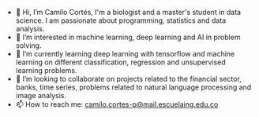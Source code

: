 - 👋 Hi, I’m Camilo Cortés, I'm a biologist and a master's student in data science. I am passionate about programming, statistics and data analysis.
- 👀 I’m interested in machine learning, deep learning and AI in problem solving.
- 🌱 I’m currently learning deep learning with tensorflow and machine learning on different classification, regression and unsupervised learning problems.
- 💞️ I’m looking to collaborate on projects related to the financial sector, banks, time series, problems related to natural language processing and image analysis.
- 📫 How to reach me: camilo.cortes-p@mail.escuelaing.edu.co

<!---
camiloacp/camiloacp is a ✨ special ✨ repository because its `README.md` (this file) appears on your GitHub profile.
You can click the Preview link to take a look at your changes.
--->
